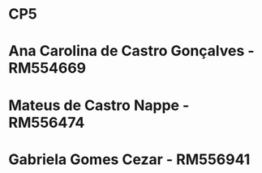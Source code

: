 # CP5

# Ana Carolina de Castro Gonçalves - RM554669
# Mateus de Castro Nappe - RM556474
# Gabriela Gomes Cezar - RM556941